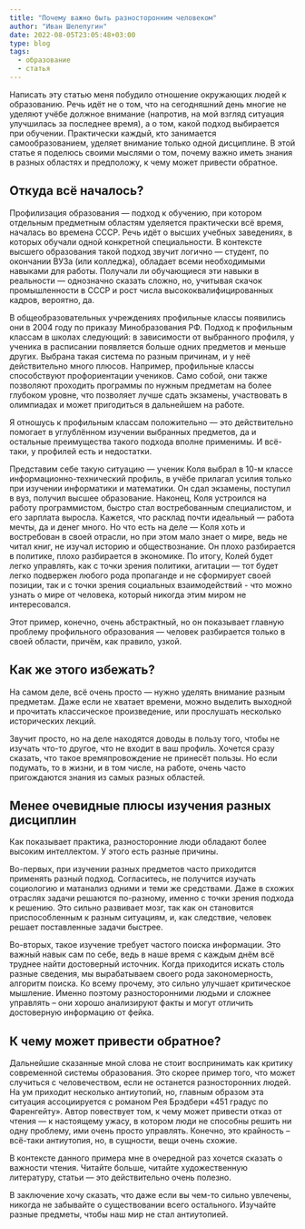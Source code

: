 ```yaml
---
title: "Почему важно быть разносторонним человеком"
author: "Иван Шелепугин"
date: 2022-08-05T23:05:48+03:00
type: blog
tags:
  - образование
  - статья
---
```


Написать эту статью меня побудило отношение окружающих людей к образованию.
Речь идёт не о том, что на сегодняшний день многие не уделяют учёбе должное
внимание (напротив, на мой взгляд ситуация улучшилась за последнее время), а о
том, какой подход выбирается при обучении. Практически каждый, кто занимается
самообразованием, уделяет внимание только одной дисциплине. В этой статье я
поделюсь своими мыслями о том, почему важно иметь знания в разных областях и
предположу, к чему может привести обратное.

## Откуда всё началось?

Профилизация образования &mdash; подход к обучению, при котором отдельным
предметным областям уделяется практически всё время, началась во времена СССР.
Речь идёт о высших учебных заведениях, в которых обучали одной конкретной
специальности. В контексте высшего образования такой подход звучит логично
&mdash; студент, по окончании ВУЗа (или колледжа), обладает всеми необходимыми
навыками для работы. Получали ли обучающиеся эти навыки в реальности &mdash;
однозначно сказать сложно, но, учитывая скачок промышленности в СССР и рост
числа высококвалифицированных кадров, вероятно, да.

В общеобразовательных учреждениях профильные классы появились они в 2004 году
по приказу Минобразования РФ. Подход к профильным классам в школах следующий: в
зависимости от выбранного профиля, у ученика в расписании появляется больше
одних предметов и меньше других. Выбрана такая система по разным причинам, и у
неё действительно много плюсов. Например, профильные классы способствуют
профориентации учеников. Само собой, они также позволяют проходить программы по
нужным предметам на более глубоком уровне, что позволяет лучше сдать экзамены,
участвовать в олимпиадах и может пригодиться в дальнейшем на работе.
	
Я отношусь к профильным классам положительно &mdash; это действительно помогает
в углублённом изучении выбранных предметов, да и остальные преимущества такого
подхода вполне применимы. И всё-таки, у профилей есть и недостатки.

Представим себе такую ситуацию &mdash; ученик Коля выбрал в 10-м классе
информационно-технический профиль, в учёбе прилагал усилия только при изучении
информатики и математики. Он сдал экзамены, поступил в вуз, получил высшее
образование. Наконец, Коля устроился на работу программистом, быстро стал
востребованным специалистом, и его зарплата выросла. Кажется, что расклад почти
идеальный &mdash; работа мечты, да и денег много. Но что есть на деле &mdash;
Коля хоть и востребован в своей отрасли, но при этом мало знает о мире, ведь не
читал книг, не изучал историю и обществознание. Он плохо разбирается в
политике, плохо разбирается в экономике. По итогу, Колей будет легко управлять,
как с точки зрения политики, агитации &mdash; тот будет легко подвержен любого
рода пропаганде и не сформирует своей позиции, так и с точки зрения социальных
взаимодействий - что можно узнать о мире от человека, который никогда этим
миром не интересовался.

Этот пример, конечно, очень абстрактный, но он показывает главную проблему
профильного образования &mdash; человек разбирается только в своей области,
причём, как правило, узкой.

## Как же этого избежать?

На самом деле, всё очень просто &mdash; нужно уделять внимание разным
предметам. Даже если не хватает времени, можно выделить выходной и прочитать
классическое произведение, или прослушать несколько исторических лекций.

Звучит просто, но на деле находятся доводы в пользу того, чтобы не изучать
что-то другое, что не входит в ваш профиль. Хочется сразу сказать, что такое
времяпровождение не принесёт пользы. Но если подумать, то в жизни, и в том
числе, на работе, очень часто пригождаются знания из самых разных областей.
	
## Менее очевидные плюсы изучения разных дисциплин

Как показывает практика, разносторонние люди обладают более высоким
интеллектом. У этого есть разные причины.

Во-первых, при изучении разных предметов часто приходится применять разный
подход. Согласитесь, не получится изучать социологию и матанализ одними и теми
же средствами. Даже в схожих отраслях задачи решаются по-разному, именно с
точки зрения подхода к решению. Это сильно развивает мозг, так как он
становится приспособленным к разным ситуациям, и, как следствие, человек решает
поставленные задачи быстрее.

Во-вторых, такое изучение требует частого поиска информации. Это важный навык
сам по себе, ведь в наше время с каждым днём всё труднее найти достоверный
источник. Когда приходится искать столь разные сведения, мы вырабатываем своего
рода закономерность, алгоритм поиска. Ко всему прочему, это сильно улучшает
критическое мышление. Именно поэтому разносторонними людьми и сложнее управлять
– они хорошо анализируют факты и могут отличить достоверную информацию от
фейка.

## К чему может привести обратное?

Дальнейшие сказанные мной слова не стоит воспринимать как критику современной
системы образования. Это скорее пример того, что может случиться с
человечеством, если не останется разносторонних людей. На ум приходит несколько
антиутопий, но, главным образом эта ситуация ассоциируется с романом Рея
Брэдбери «451 градус по Фаренгейту». Автор повествует том, к чему может
привести отказ от чтения &mdash; к настоящему ужасу, в котором люди не способны
решить ни одну проблему, ими очень просто управлять. Конечно, это крайность –
всё-таки антиутопия, но, в сущности, вещи очень схожие.

В контексте данного примера мне в очередной раз хочется сказать о важности
чтения. Читайте больше, читайте художественную литературу, статьи &mdash; это
действительно очень полезно.

В заключение хочу сказать, что даже если вы чем-то сильно увлечены, никогда не
забывайте о существовании всего остального. Изучайте разные предметы, чтобы наш
мир не стал антиутопией.
